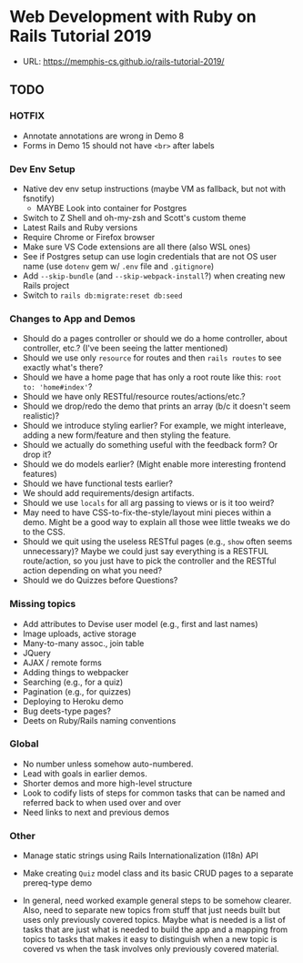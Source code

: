 # Web Development with Ruby on Rails Tutorial 2019

- URL: <https://memphis-cs.github.io/rails-tutorial-2019/>

## TODO

### HOTFIX

- Annotate annotations are wrong in Demo 8
- Forms in Demo 15 should not have `<br>` after labels

### Dev Env Setup

- Native dev env setup instructions (maybe VM as fallback, but not with fsnotify)
  - MAYBE Look into container for Postgres
- Switch to Z Shell and oh-my-zsh and Scott's custom theme
- Latest Rails and Ruby versions
- Require Chrome or Firefox browser
- Make sure VS Code extensions are all there (also WSL ones)
- See if Postgres setup can use login credentials that are not OS user name (use `dotenv` gem w/ `.env` file and `.gitignore`)
- Add `--skip-bundle` (and `--skip-webpack-install`?) when creating new Rails project
- Switch to `rails db:migrate:reset db:seed`

### Changes to App and Demos

- Should do a pages controller or should we do a home controller, about controller, etc.? (I've been seeing the latter mentioned)
- Should we use only `resource` for routes and then `rails routes` to see exactly what's there?
- Should we have a home page that has only a root route like this: `root to: 'home#index'`?
- Should we have only RESTful/resource routes/actions/etc.?
- Should we drop/redo the demo that prints an array (b/c it doesn't seem realistic)?
- Should we introduce styling earlier? For example, we might interleave, adding a new form/feature and then styling the feature.
- Should we actually do something useful with the feedback form? Or drop it?
- Should we do models earlier? (Might enable more interesting frontend features)
- Should we have functional tests earlier?
- We should add requirements/design artifacts.
- Should we use `locals` for all arg passing to views or is it too weird?
- May need to have CSS-to-fix-the-style/layout mini pieces within a demo. Might be a good way to explain all those wee little tweaks we do to the CSS.
- Should we quit using the useless RESTful pages (e.g., `show` often seems unnecessary)? Maybe we could just say everything is a RESTFUL route/action, so you just have to pick the controller and the RESTful action depending on what you need?
- Should we do Quizzes before Questions?

### Missing topics

- Add attributes to Devise user model (e.g., first and last names)
- Image uploads, active storage
- Many-to-many assoc., join table
- JQuery
- AJAX / remote forms
- Adding things to webpacker
- Searching (e.g., for a quiz)
- Pagination (e.g., for quizzes)
- Deploying to Heroku demo
- Bug deets-type pages?
- Deets on Ruby/Rails naming conventions

### Global

- No number unless somehow auto-numbered.
- Lead with goals in earlier demos.
- Shorter demos and more high-level structure
- Look to codify lists of steps for common tasks that can be named and referred back to when used over and over
- Need links to next and previous demos

### Other

- Manage static strings using Rails Internationalization (I18n) API

- Make creating `Quiz` model class and its basic CRUD pages to a separate prereq-type demo

- In general, need worked example general steps to be somehow clearer. Also, need to separate new topics from stuff that just needs built but uses only previously covered topics. Maybe what is needed is a list of tasks that are just what is needed to build the app and a mapping from topics to tasks that makes it easy to distinguish when a new topic is covered vs when the task involves only previously covered material.
